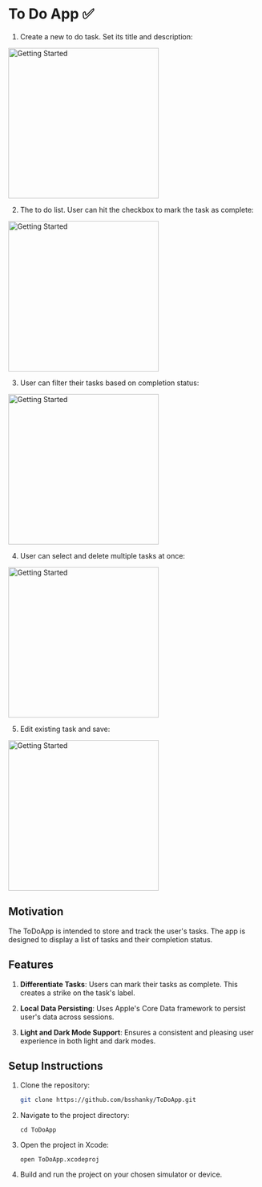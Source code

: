 # To Do App ✅

1. Create a new to do task. Set its title and description:
<img src="./Screenshots/NewTodo.jpeg" alt="Getting Started" width="300"/>

2. The to do list. User can hit the checkbox to mark the task as complete:
<img src="./Screenshots/TodoList.jpeg" alt="Getting Started" width="300"/>

3. User can filter their tasks based on completion status:
<img src="./Screenshots/Filter.jpeg" alt="Getting Started" width="300"/>

4. User can select and delete multiple tasks at once:
<img src="./Screenshots/MassSelect.jpeg" alt="Getting Started" width="300"/>

5. Edit existing task and save:
<img src="./Screenshots/EditTodo.jpeg" alt="Getting Started" width="300"/>

## Motivation

The ToDoApp is intended to store and track the user's tasks. The app is designed to display a list of tasks and their completion status.

## Features

1. **Differentiate Tasks**: Users can mark their tasks as complete. This creates a strike on the task's label.

2. **Local Data Persisting**: Uses Apple's Core Data framework to persist user's data across sessions.

3. **Light and Dark Mode Support**: Ensures a consistent and pleasing user experience in both light and dark modes.

## Setup Instructions

1. Clone the repository:
   ```bash
   git clone https://github.com/bsshanky/ToDoApp.git
   ```
   
2. Navigate to the project directory:
    ```
    cd ToDoApp
    ```
    
3. Open the project in Xcode:
    ```
    open ToDoApp.xcodeproj
    ```
    
4. Build and run the project on your chosen simulator or device.
